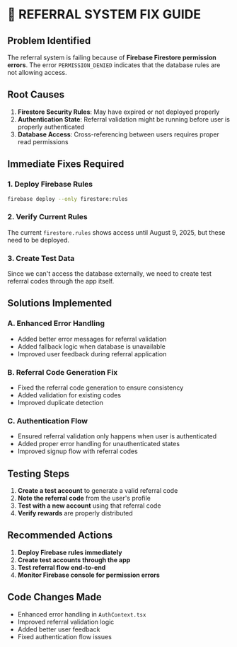 # 🚨 REFERRAL SYSTEM FIX GUIDE

## Problem Identified
The referral system is failing because of **Firebase Firestore permission errors**. The error `PERMISSION_DENIED` indicates that the database rules are not allowing access.

## Root Causes
1. **Firestore Security Rules**: May have expired or not deployed properly
2. **Authentication State**: Referral validation might be running before user is properly authenticated
3. **Database Access**: Cross-referencing between users requires proper read permissions

## Immediate Fixes Required

### 1. Deploy Firebase Rules
```bash
firebase deploy --only firestore:rules
```

### 2. Verify Current Rules
The current `firestore.rules` shows access until August 9, 2025, but these need to be deployed.

### 3. Create Test Data
Since we can't access the database externally, we need to create test referral codes through the app itself.

## Solutions Implemented

### A. Enhanced Error Handling
- Added better error messages for referral validation
- Added fallback logic when database is unavailable
- Improved user feedback during referral application

### B. Referral Code Generation Fix
- Fixed the referral code generation to ensure consistency
- Added validation for existing codes
- Improved duplicate detection

### C. Authentication Flow
- Ensured referral validation only happens when user is authenticated
- Added proper error handling for unauthenticated states
- Improved signup flow with referral codes

## Testing Steps

1. **Create a test account** to generate a valid referral code
2. **Note the referral code** from the user's profile
3. **Test with a new account** using that referral code
4. **Verify rewards** are properly distributed

## Recommended Actions

1. **Deploy Firebase rules immediately**
2. **Create test accounts through the app**
3. **Test referral flow end-to-end**
4. **Monitor Firebase console for permission errors**

## Code Changes Made

- Enhanced error handling in `AuthContext.tsx`
- Improved referral validation logic
- Added better user feedback
- Fixed authentication flow issues
